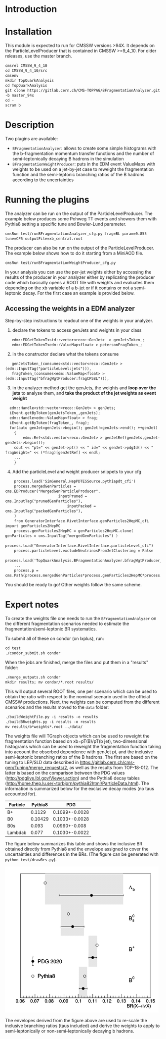# Introduction

# Installation
This module is expected to run for CMSSW versions >94X.
It depends on the ParticleLevelProducer that is contained in CMSSW >=9_4_10.
For older releases, use the master branch.

```
cmsrel CMSSW_9_4_10
cd CMSSW_9_4_10/src 
cmsenv
mkdir TopQuarkAnalysis
cd TopQuarkAnalysis
git clone https://gitlab.cern.ch/CMS-TOPPAG/BFragmentationAnalyzer.git -b master_94x
cd -
scram b
```

# Description 
Two plugins are available:
* `BFragmentationAnalyzer`: allows to create some simple histograms
with the b-fragmentation momentum transfer functions and the number of semi-leptonically decaying B hadrons
in the simulation
* `BFragmentationWeightProducer`: puts in the EDM event ValueMaps with weights 
to be used on a jet-by-jet case to reweight the fragmentation function and the semi-leptonic 
branching ratios of the B hadrons according to the uncertainties

# Running the plugins
The analyzer can be run on the output of the ParticleLevelProducer.
The example below produces some Pohweg TT events and showers them with Pythia8 setting a specific tune and Bowler-Lund parameter.
```
cmsRun test/runBFragmentationAnalyzer_cfg.py frag=BL param=0.855 tune=CP5 outputFile=xb_central.root
```
The producer can also be run on the output of the ParticleLevelProducer.
The example below shows how to do it starting from a MiniAOD file.
```
cmsRun test/runBFragmentationWeightProducer_cfg.py
```
In your analysis you can use the per-jet weights either by accessing the results of the producer in your analyzer
either by replicating the producer code which basically opens a ROOT file with weights and evaluates them
depending on the xb variable of a b-jet or if it contains or not a semi-leptonic decay.
For the first case an example is provided below.

## Accessing the weights in a EDM analyzer

Step-by-step instructions to readout one of the weights in your analyzer.

1. declare the tokens to access genJets and weights in your class
```
   edm::EDGetTokenT<std::vector<reco::GenJet>  > genJetsToken_;
   edm::EDGetTokenT<edm::ValueMap<float> > petersonFragToken_;
```
2. in the constructor declare what the tokens consume
```
   genJetsToken_(consumes<std::vector<reco::GenJet> >(edm::InputTag("particleLevel:jets"))),
   fragToken_(consumes<edm::ValueMap<float> >(edm::InputTag("bfragWgtProducer:fragCP5BL"))),
```
3. in the analyzer method get the genJets, the weights and **loop over the jets** to analyse them, and **take the product of the jet weights as event weight**
```
  edm::Handle<std::vector<reco::GenJet> > genJets;
  iEvent.getByToken(genJetsToken_,genJets);
  edm::Handle<edm::ValueMap<float> > frag;
  iEvent.getByToken(fragToken_, frag);
  for(auto genJet=genJets->begin(); genJet!=genJets->end(); ++genJet)
    {
        edm::Ref<std::vector<reco::GenJet> > genJetRef(genJets,genJet-genJets->begin());
	cout << "pt=" << genJet->pt() << " id=" << genJet->pdgId() << " fragWeight=" << (*frag)[genJetRef] << endl;
	...
    }
```
4. Add the particleLevel and weight producer snippets to your cfg
```
    process.load('SimGeneral.HepPDTESSource.pythiapdt_cfi')
    process.mergedGenParticles = cms.EDProducer("MergedGenParticleProducer",
						inputPruned = cms.InputTag("prunedGenParticles"),
        					inputPacked = cms.InputTag("packedGenParticles"),
    )
    from GeneratorInterface.RivetInterface.genParticles2HepMC_cfi import genParticles2HepMC
    process.genParticles2HepMC = genParticles2HepMC.clone( genParticles = cms.InputTag("mergedGenParticles") )
    process.load("GeneratorInterface.RivetInterface.particleLevel_cfi")
    process.particleLevel.excludeNeutrinosFromJetClustering = False
    process.load('TopQuarkAnalysis.BFragmentationAnalyzer.bfragWgtProducer_cfi')
    ...
    process.p = cms.Path(process.mergedGenParticles*process.genParticles2HepMC*process.particleLevel*process.bfragWgtProducer*...)
```
You should be ready to go! Other weights follow the same scheme.


# Expert notes

To create the weights file one needs to run the  `BFragmentationAnalyzer` on the different fragmentation 
scenarios needed to estimate the fragmentation/semi-leptonic BR systematics.

To submit all of these on condor (on lxplus), run:
```
cd test
./condor_submit.sh condor
```
When the jobs are finished, merge the files and put them in a "results" folder:
```
./merge_outputs.sh condor
mkdir results; mv condor/*.root results/
```
This will output several ROOT files, one per scenario which can be used to obtain the ratio with respect to the nominal scenario
used in the official CMSSW productions. Next, the weights can be computed from the different scenarios and the results moved to the `data` folder:
```
./buildWeightFile.py -i results -o results
./buildBRweights.py -i results -o results
mv results/b*weights*.root ../data/
```
The weights file will TGraph objects which can be used to reweight the fragmentation function based on xb=pT(B)/pT(b jet),
two-dimensional histograms which can be used to reweight the fragmentation function taking into account the obserbed dependence with genJet pt,
and the inclusive semi-leptonic branching ratios of the B hadrons. 
The first are based on the tuning to LEP/SLD data described in https://gitlab.cern.ch/cms-gen/Tuning/merge_requests/2,
as well as the results from TOP-18-012.
The latter is based on the comparison between the PDG values (http://pdglive.lbl.gov/Viewer.action) 
and the Pythia8 decay tables (http://home.thep.lu.se/~torbjorn/pythia82html/ParticleData.html).
The information is summarized below for the exclusive decay modes (no taus accounted for).

| Particle      | Pythia8       | PDG            |
| ------------- | ------------- | -------------- |
| B+            | 0.1129        | 0.1099+-0.0028 |
| B0            | 0.10429       | 0.1033+-0.0028 |
| B0s           | 0.093         | 0.0960+-0.008  |
| Lambdab       | 0.077         | 0.1030+-0.0022 | 

The figure below summarizes this table and shows the inclusive BR obtained directly from Pythia8
and the envelope assigned to cover the uncertainties and differences in the BRs.
(The figure can be generated with `python test/drawBrs.py`).

![semilep br](data/semilepbr_unc.png)

The envelopes derived from the figure above are used to re-scale the inclusive branching ratios
(taus included) and derive the weights to apply to semi-leptonically or non-semi-leptonically
decaying b hadrons.
